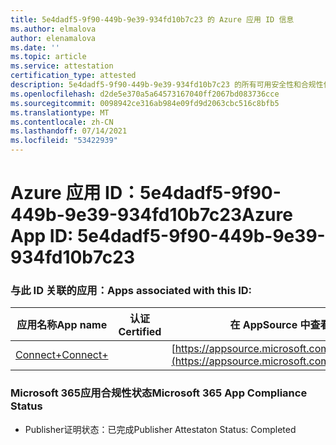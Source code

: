 ```yaml
---
title: 5e4dadf5-9f90-449b-9e39-934fd10b7c23 的 Azure 应用 ID 信息
ms.author: elmalova
author: elenamalova
ms.date: ''
ms.topic: article
ms.service: attestation
certification_type: attested
description: 5e4dadf5-9f90-449b-9e39-934fd10b7c23 的所有可用安全性和合规性信息。
ms.openlocfilehash: d2de5e370a5a64573167040ff2067bd083736cce
ms.sourcegitcommit: 0098942ce316ab984e09fd9d2063cbc516c8bfb5
ms.translationtype: MT
ms.contentlocale: zh-CN
ms.lasthandoff: 07/14/2021
ms.locfileid: "53422939"
---
```

# <a name="azure-app-id-5e4dadf5-9f90-449b-9e39-934fd10b7c23"></a><span data-ttu-id="06c39-103">Azure 应用 ID：5e4dadf5-9f90-449b-9e39-934fd10b7c23</span><span class="sxs-lookup"><span data-stu-id="06c39-103">Azure App ID: 5e4dadf5-9f90-449b-9e39-934fd10b7c23</span></span>


### <a name="apps-associated-with-this-id"></a><span data-ttu-id="06c39-104">与此 ID 关联的应用：</span><span class="sxs-lookup"><span data-stu-id="06c39-104">Apps associated with this ID:</span></span>
| <span data-ttu-id="06c39-105">**应用名称**</span><span class="sxs-lookup"><span data-stu-id="06c39-105">**App name**</span></span> | <span data-ttu-id="06c39-106">**认证**</span><span class="sxs-lookup"><span data-stu-id="06c39-106">**Certified**</span></span> | <span data-ttu-id="06c39-107">**在 AppSource 中查看**</span><span class="sxs-lookup"><span data-stu-id="06c39-107">**View in AppSource**</span></span> |
|-|-|-|
| [<span data-ttu-id="06c39-108">Connect+</span><span class="sxs-lookup"><span data-stu-id="06c39-108">Connect+</span></span>](https://docs.microsoft.com/en-us/microsoft-365-app-certification/forward/WA200002611) |  | [https://appsource.microsoft.com/product/office/WA200002611](https://appsource.microsoft.com/product/office/WA200002611) |

### <a name="microsoft-365-app-compliance-status"></a><span data-ttu-id="06c39-109">Microsoft 365应用合规性状态</span><span class="sxs-lookup"><span data-stu-id="06c39-109">Microsoft 365 App Compliance Status</span></span>
- <span data-ttu-id="06c39-110">Publisher证明状态：已完成</span><span class="sxs-lookup"><span data-stu-id="06c39-110">Publisher Attestaton Status: Completed</span></span>

